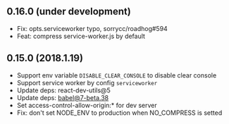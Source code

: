 
## 0.16.0 (under development)

* Fix: opts.serviceworker typo, sorrycc/roadhog#594
* Feat: compress service-worker.js by default

## 0.15.0 (2018.1.19)

* Support env variable `DISABLE_CLEAR_CONSOLE` to disable clear console
* Support service worker by config `serviceworker`
* Update deps: react-dev-utils@5
* Update deps: babel@7-beta.38
* Set access-control-allow-origin:* for dev server
* Fix: don't set NODE_ENV to production when NO_COMPRESS is setted
